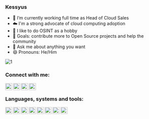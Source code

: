 ### Kessyus

- 🔭 I’m currently working full time as Head of Cloud Sales
- ☁️ I'm a strong advocate of cloud computing adoption
- 🌱 I like to do OSINT as a hobby
- 🎯 Goals: contribute more to Open Source projects and help the community
- 💬 Ask me about anything you want
- 😄 Pronouns: He/Him

![1](https://github-readme-stats.vercel.app/api/top-langs/?username=kessyus&layout=compact&theme=white-green)

### Connect with me:

[<img align="left" alt="GMail" width="22px" src="https://cdn.jsdelivr.net/npm/simple-icons@3.9.0/icons/gmail.svg" />][gmail]
[<img align="left" alt="Twitter" width="22px" src="https://cdn.jsdelivr.net/npm/simple-icons@v3/icons/twitter.svg" />][twitter]
[<img align="left" alt="LinkedIn" width="22px" src="https://cdn.jsdelivr.net/npm/simple-icons@v3/icons/linkedin.svg" />][linkedin]
[<img align="left" alt="Gitlab" width="22px" src="https://cdn.jsdelivr.net/npm/simple-icons@v3/icons/gitlab.svg" />][gitlab]

</br>

### Languages, systems and tools:

<img align="left" alt="JavaScript" width="22px" src="https://cdn.jsdelivr.net/npm/simple-icons@3.9.0/icons/javascript.svg" />
<img align="left" alt="PostgreSQL" width="22px" src="https://cdn.jsdelivr.net/npm/simple-icons@3.9.0/icons/postgresql.svg" />
<img align="left" alt="MongoDB" width="22px" src="https://cdn.jsdelivr.net/npm/simple-icons@3.9.0/icons/mongodb.svg" />
<img align="left" alt="C++" width="22px" src="https://cdn.jsdelivr.net/npm/simple-icons@3.9.0/icons/cplusplus.svg" />
<img align="left" alt="Linux" width="22px" src="https://cdn.jsdelivr.net/npm/simple-icons@3.9.0/icons/linux.svg" />
<img align="left" alt="Vim" width="22px" src="https://cdn.jsdelivr.net/npm/simple-icons@3.9.0/icons/vim.svg" />
<img align="left" alt="Python" width="22px" src="https://cdn.jsdelivr.net/npm/simple-icons@3.9.0/icons/python.svg" />
<img align="left" alt="Excel" width="22px" src="https://cdn.jsdelivr.net/npm/simple-icons@3.9.0/icons/microsoftexcel.svg" />

[gmail]: mailto:kessyus@gmail.com
[twitter]: https://twitter.com/kessyusfofano
[linkedin]: https://linkedin.com/in/kessyus
[gitlab]: https://gitlab.com/kessyus

